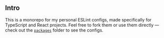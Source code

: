 ## Intro

This is a monorepo for my personal ESLint configs, made specifically for TypeScript and React projects. Feel free to fork them or use them directly — check out the [`packages`](packages) folder to see the configs.
